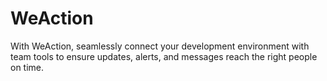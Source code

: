 # WeAction
With WeAction, seamlessly connect your development environment with team tools to ensure updates, alerts, and messages reach the right people on time.
